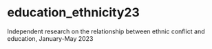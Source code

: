 # education_ethnicity23
Independent research on the relationship between ethnic conflict and education, January-May 2023
